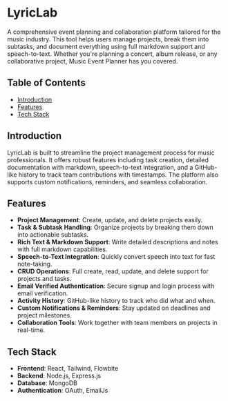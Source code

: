 # LyricLab

A comprehensive event planning and collaboration platform tailored for the music industry. This tool helps users manage projects, break them into subtasks, and document everything using full markdown support and speech-to-text. Whether you're planning a concert, album release, or any collaborative project, Music Event Planner has you covered.

## Table of Contents

- [Introduction](#introduction)
- [Features](#features)
- [Tech Stack](#tech-stack)

## Introduction

LyricLab is built to streamline the project management process for music professionals. It offers robust features including task creation, detailed documentation with markdown, speech-to-text integration, and a GitHub-like history to track team contributions with timestamps. The platform also supports custom notifications, reminders, and seamless collaboration.

## Features

- **Project Management**: Create, update, and delete projects easily.
- **Task & Subtask Handling**: Organize projects by breaking them down into actionable subtasks.
- **Rich Text & Markdown Support**: Write detailed descriptions and notes with full markdown capabilities.
- **Speech-to-Text Integration**: Quickly convert speech into text for fast note-taking.
- **CRUD Operations**: Full create, read, update, and delete support for projects and tasks.
- **Email Verified Authentication**: Secure signup and login process with email verification.
- **Activity History**: GitHub-like history to track who did what and when.
- **Custom Notifications & Reminders**: Stay updated on deadlines and project milestones.
- **Collaboration Tools**: Work together with team members on projects in real-time.

## Tech Stack

- **Frontend**: React, Tailwind, Flowbite
- **Backend**: Node.js, Express.js
- **Database**: MongoDB
- **Authentication**: OAuth, EmailJs
